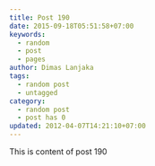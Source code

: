 ```yaml
---
title: Post 190
date: 2015-09-18T05:51:58+07:00
keywords:
  - random
  - post
  - pages
author: Dimas Lanjaka
tags:
  - random post
  - untagged
category:
  - random post
  - post has 0
updated: 2012-04-07T14:21:10+07:00
---
```

This is content of post 190